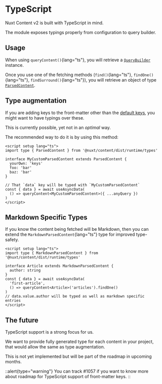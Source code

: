 # TypeScript

Nuxt Content v2 is built with TypeScript in mind.

The module exposes typings properly from configuration to query builder.

## Usage

When using `queryContent()`{lang="ts"}, you will retrieve a [`QueryBuilder`](https://github.com/nuxt/content/blob/main/src/runtime/types/index.d.ts#L429) instance.

Once you use one of the fetching methods (`find()`{lang="ts"}, `findOne()`{lang="ts"}, `findSurround()`{lang="ts"}), you will retrieve an object of type [`ParsedContent`](https://github.com/nuxt/content/blob/main/src/runtime/types/index.d.ts#L51).

## Type augmentation

If you are adding keys to the front-matter other than the [default keys](/guide/writing/markdown#front-matter), you might want to have typings over these.

This is currently possible, yet not in an _optimal_ way.

The recommended way to do it is by using this method:

```vue
<script setup lang="ts">
import type { ParsedContent } from '@nuxt/content/dist/runtime/types'

interface MyCustomParsedContent extends ParsedContent {
  yourOwn: 'keys'
  foo: 'bar'
  baz: 'bar'
}

// That `data` key will be typed with `MyCustomParsedContent`
const { data } = await useAsyncData(
  () => queryContent<MyCustomParsedContent>({ ...anyQuery })
)
</script>
```

## Markdown Specific Types

If you know the content being fetched will be Markdown, then you can extend the `MarkdownParsedContent`{lang="ts"} type for improved
type-safety.

```vue
<script setup lang="ts">
import type { MarkdownParsedContent } from '@nuxt/content/dist/runtime/types'

interface Article extends MarkdownParsedContent {
  author: string
}
const { data } = await useAsyncData(
  'first-article',
  () => queryContent<Article>('articles').findOne()
)
// data.value.author will be typed as well as markdown specific entries
</script>
```

## The future

TypeScript support is a strong focus for us.

We want to provide fully generated type for each content in your project, that would allow the same as type augmentation.

This is not yet implemented but will be part of the roadmap in upcoming months.

::alert{type="warning"}
You can track #1057 if you want to know more about roadmap for TypeScript support of front-matter keys.
::
